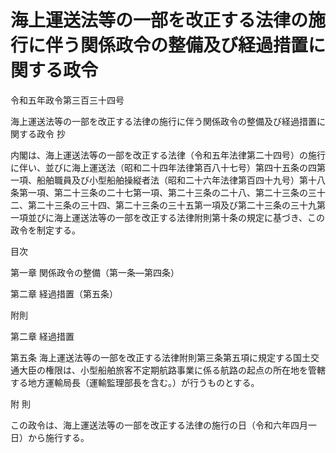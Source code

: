 # 海上運送法等の一部を改正する法律の施行に伴う関係政令の整備及び経過措置に関する政令

令和五年政令第三百三十四号

海上運送法等の一部を改正する法律の施行に伴う関係政令の整備及び経過措置に関する政令 抄

内閣は、海上運送法等の一部を改正する法律（令和五年法律第二十四号）の施行に伴い、並びに海上運送法（昭和二十四年法律第百八十七号）第四十五条の四第一項、船舶職員及び小型船舶操縦者法（昭和二十六年法律第百四十九号）第十八条第一項、第二十三条の二十七第一項、第二十三条の二十八、第二十三条の三十二、第二十三条の三十四、第二十三条の三十五第一項及び第二十三条の三十九第一項並びに海上運送法等の一部を改正する法律附則第十条の規定に基づき、この政令を制定する。

目次

第一章 関係政令の整備（第一条―第四条）

第二章 経過措置（第五条）

附則

第二章 経過措置

第五条 海上運送法等の一部を改正する法律附則第三条第五項に規定する国土交通大臣の権限は、小型船舶旅客不定期航路事業に係る航路の起点の所在地を管轄する地方運輸局長（運輸監理部長を含む。）が行うものとする。

附 則

この政令は、海上運送法等の一部を改正する法律の施行の日（令和六年四月一日）から施行する。
